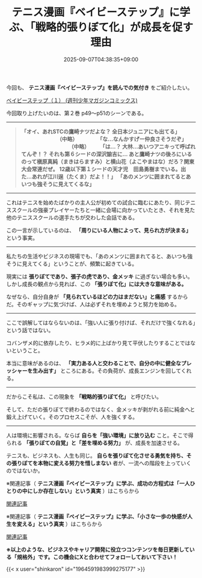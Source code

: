 ﻿---
title: "テニス漫画『ベイビーステップ』に学ぶ、「戦略的張りぼて化」が成長を促す理由"
date: 2025-09-07T04:38:35+09:00
draft: false
---

今回も、 **テニス漫画『ベイビーステップ』を読んでの気付き** をご紹介したい。



[ベイビーステップ（１） (週刊少年マガジンコミックス)](https://www.amazon.co.jp/%E3%83%99%E3%82%A4%E3%83%93%E3%83%BC%E3%82%B9%E3%83%86%E3%83%83%E3%83%97%EF%BC%88%EF%BC%91%EF%BC%89-%E9%80%B1%E5%88%8A%E5%B0%91%E5%B9%B4%E3%83%9E%E3%82%AC%E3%82%B8%E3%83%B3%E3%82%B3%E3%83%9F%E3%83%83%E3%82%AF%E3%82%B9-%E5%8B%9D%E6%9C%A8%E5%85%89-ebook/dp/B009KYCI5C/ref=tmm_kin_swatch_0)

今回取り上げたいのは、第２巻 p49～p51のシーンである。



---

> **「オイ、あれSTCの鷹崎ナツだよな？ 全日本ジュニアにも出てる」  　　 　　　　　（中略） 　　 　  「な…なんかすげー仲良さそうだぞ」  　 　 　　　　　　　（中略） 　  　「は…？ 大林…あいつアニキって呼ばれてんぞ！？ それも第６シードの深沢諭吉に…   あと鷹崎ナツの後ろにいるのって槇原真純（まきはらますみ）と横山花（よこやまはな）だろ？関東大会常連だぜ。  12歳以下第１シードの天才児　田島勇樹までいる。出た…あれが江川逞（たくま）だよ！！」**
> **「あのメンツに囲まれてるとあいつも強そうに見えてくるな」**



---

これはテニスを始めたばかりの主人公が初めての試合に臨むにあたり、同じテニススクールの強豪プレイヤーたちと一緒に会場に向かっていたとき、それを見た他のテニススクールの選手たちが交わした会話である。

この一言が示しているのは、 **「周りにいる人物によって、見られ方が決まる」** という事実。



---

私たちの生活やビジネスの現場でも、「あのメンツに囲まれてると、あいつも強そうに見えてくる」ということが、頻繁に起きている。

現実には **張りぼてであり、張子の虎であり、金メッキ** に過ぎない場合も多い。しかし成長の観点から見れば、この **「張りぼて化」には大きな意味がある。**

なぜなら、自分自身が **「見られているほどの力はまだない」と痛感** するからだ。そのギャップに気づけば、人は必ずそれを埋めようと努力を始める。



---

ここで誤解してはならないのは、「強い人に張り付けば、それだけで強くなれる」という話ではない。

コバンザメ的に依存したり、ヒラメ的に上ばかり見て平伏したりすることではないということ。

本当に意味があるのは、 **「実力ある人と交わることで、自分の中に健全なプレッシャーを生み出す」** ところにある。その負荷が、成長エンジンを回してくれる。



---

だからこそ私は、この現象を **「戦略的張りぼて化」** と呼びたい。

そして、ただの張りぼてで終わるのではなく、金メッキが剥がれる前に純金へと鍛え上げていく。そのプロセスこそが、人を強くする。



---

人は環境に影響される。ならば **自らを「強い環境」に放り込む** こと。そこで得られる **「張りぼての自覚」と「差を埋める努力」** が、成長を加速させる。

テニスも、ビジネスも、人生も同じ。 **自らを張りぼて化させる勇気を持ち、その張りぼてを本物に変える努力を惜しまない** 者が、一流への階段を上っていくのではないか。


※関連記事（ **テニス漫画『ベイビーステップ』に学ぶ、成功の方程式は「一人ひとりの中にしか存在しない」という真実** ）はこちらから



[関連記事](https://note.com/shinkaron/n/n30be268e6383)

※関連記事（ **テニス漫画『ベイビーステップ』に学ぶ、「小さな一歩の快感が人生を変える」という真実** ）はこちらから



[関連記事](https://note.com/shinkaron/n/n3cbe67d1ef69)



**※以上のような、ビジネスやキャリア開発に役立つコンテンツを毎日更新している「規格外」です。この機会にXと合わせてフォローしておいて下さい！**



{{< x user="shinkaron" id="1964591983999275177" >}}